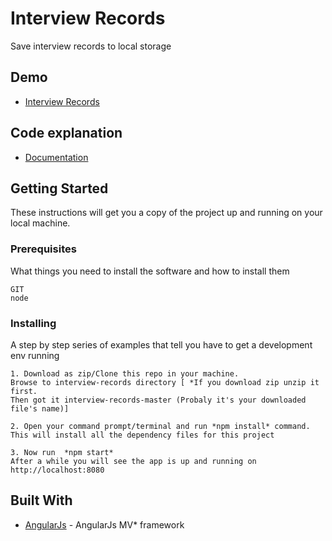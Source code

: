 # Interview Records

Save interview records to local storage

## Demo
* [Interview Records](https://task-manager-intellij.herokuapp.com/index.html#!/)

## Code explanation
* [Documentation](http://task-manager-intellij.herokuapp.com/doc/index.html)

## Getting Started

These instructions will get you a copy of the project up and running on your local machine.

### Prerequisites

What things you need to install the software and how to install them

```
GIT
node
```

### Installing

A step by step series of examples that tell you have to get a development env running

```
1. Download as zip/Clone this repo in your machine. 
Browse to interview-records directory [ *If you download zip unzip it first. 
Then got it interview-records-master (Probaly it's your downloaded file's name)]

2. Open your command prompt/terminal and run *npm install* command. 
This will install all the dependency files for this project

3. Now run  *npm start*
After a while you will see the app is up and running on http://localhost:8080
```

## Built With

* [AngularJs](https://angularjs.org/) - AngularJs MV* framework

